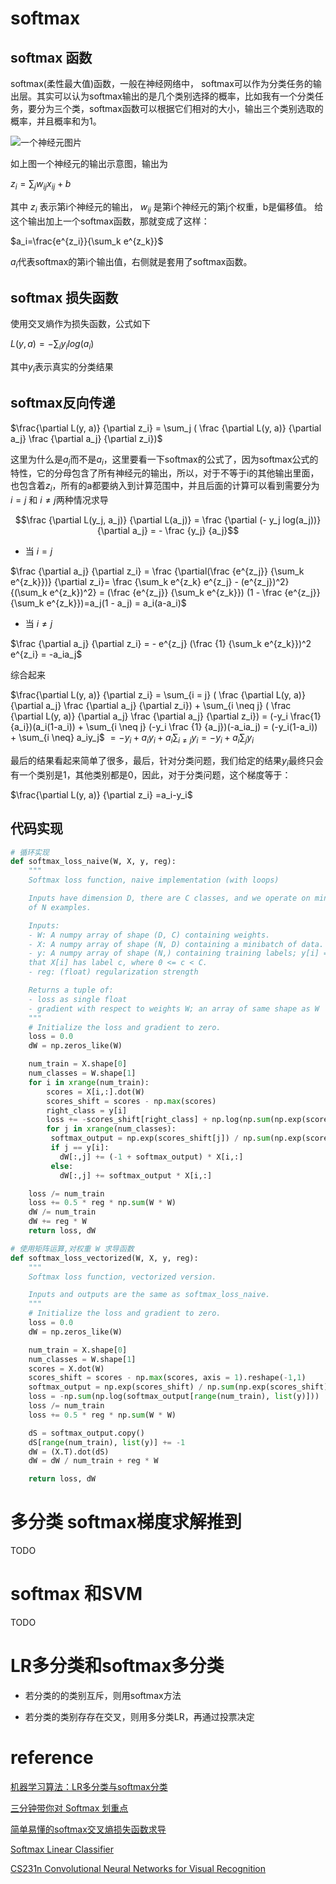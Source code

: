 # softmax

## softmax 函数

softmax(柔性最大值)函数，一般在神经网络中， softmax可以作为分类任务的输出层。其实可以认为softmax输出的是几个类别选择的概率，比如我有一个分类任务，要分为三个类，softmax函数可以根据它们相对的大小，输出三个类别选取的概率，并且概率和为1。

![一个神经元图片](./img/softmax/nn_example_1.png)

如上图一个神经元的输出示意图，输出为

$z_i=\sum_{j} w_{ij} x_{ij} + b$

其中 $z_i$ 表示第i个神经元的输出， $w_{ij}$ 是第i个神经元的第j个权重，b是偏移值。
给这个输出加上一个softmax函数，那就变成了这样：

$a_i=\frac{e^{z_i}}{\sum_k e^{z_k}}$

$a_i$代表softmax的第i个输出值，右侧就是套用了softmax函数。


## softmax 损失函数

使用交叉熵作为损失函数，公式如下

$L(y, a) = - \sum_i y_i log(a_i)$

其中$y_i$表示真实的分类结果


## softmax反向传递

$\frac{\partial L(y, a)} {\partial z_i} = \sum_j ( \frac {\partial L(y, a)} {\partial a_j} \frac {\partial a_j} {\partial z_i})$

这里为什么是$a_j$而不是$a_i$，这里要看一下softmax的公式了，因为softmax公式的特性，它的分母包含了所有神经元的输出，所以，对于不等于i的其他输出里面，也包含着$z_i$，所有的a都要纳入到计算范围中，并且后面的计算可以看到需要分为 $i=j$ 和 $i \neq j$两种情况求导

$$\frac {\partial L(y_j, a_j)} {\partial L(a_j)} = \frac {\partial (- y_j log(a_j))} {\partial a_j} = - \frac {y_j} {a_j}$$

- 当 $i = j$

$\frac {\partial a_j} {\partial z_i} = \frac {\partial(\frac {e^{z_j}} {\sum_k e^{z_k}})} {\partial z_i}= \frac {\sum_k e^{z_k} e^{z_j} - (e^{z_j})^2} {(\sum_k e^{z_k})^2} = (\frac {e^{z_j}} {\sum_k e^{z_k}}) (1 - \frac {e^{z_j}} {\sum_k e^{z_k}})=a_j(1 - a_j) = a_i(a-a_i)$

- 当 $i \neq j$

$\frac {\partial a_j} {\partial z_i} = - e^{z_j} (\frac {1} {\sum_k e^{z_k}})^2 e^{z_i} = -a_ia_j$

综合起来

$\frac{\partial L(y, a)} {\partial z_i} = \sum_{i = j} ( \frac {\partial L(y, a)} {\partial a_j} \frac {\partial a_j} {\partial z_i}) + \sum_{i \neq j} ( \frac {\partial L(y, a)} {\partial a_j} \frac {\partial a_j} {\partial z_i}) = (-y_i \frac{1}{a_i})(a_i(1-a_i)) + \sum_{i \neq j} (-y_i \frac {1} {a_j})(-a_ia_j) = (-y_i(1-a_i)) + \sum_{i \neq} a_iy_j$
$=-y_i + a_iy_i + a_i\sum_{i \neq j} y_i=-y_i + a_i\sum_j y_i$


最后的结果看起来简单了很多，最后，针对分类问题，我们给定的结果$y_i$最终只会有一个类别是1，其他类别都是0，因此，对于分类问题，这个梯度等于：

$\frac{\partial L(y, a)} {\partial z_i} =a_i-y_i$


## 代码实现

```python
# 循环实现
def softmax_loss_naive(W, X, y, reg):
	"""
	Softmax loss function, naive implementation (with loops)

	Inputs have dimension D, there are C classes, and we operate on minibatches
	of N examples.

	Inputs:
	- W: A numpy array of shape (D, C) containing weights.
	- X: A numpy array of shape (N, D) containing a minibatch of data.
	- y: A numpy array of shape (N,) containing training labels; y[i] = c means
	that X[i] has label c, where 0 <= c < C.
	- reg: (float) regularization strength

	Returns a tuple of:
	- loss as single float
	- gradient with respect to weights W; an array of same shape as W
	"""
	# Initialize the loss and gradient to zero.
	loss = 0.0
	dW = np.zeros_like(W)

	num_train = X.shape[0]
	num_classes = W.shape[1]
	for i in xrange(num_train):
		scores = X[i,:].dot(W)
		scores_shift = scores - np.max(scores)
		right_class = y[i]
		loss += -scores_shift[right_class] + np.log(np.sum(np.exp(scores_shift)))
		for j in xrange(num_classes):
		 softmax_output = np.exp(scores_shift[j]) / np.sum(np.exp(scores_shift))
		 if j == y[i]:
		   dW[:,j] += (-1 + softmax_output) * X[i,:]
		 else:
		   dW[:,j] += softmax_output * X[i,:]

	loss /= num_train
	loss += 0.5 * reg * np.sum(W * W)
	dW /= num_train
	dW += reg * W
	return loss, dW
```

```python
# 使用矩阵运算,对权重 W 求导函数
def softmax_loss_vectorized(W, X, y, reg):
	"""
	Softmax loss function, vectorized version.

	Inputs and outputs are the same as softmax_loss_naive.
	"""
	# Initialize the loss and gradient to zero.
	loss = 0.0
	dW = np.zeros_like(W)

	num_train = X.shape[0]
	num_classes = W.shape[1]
	scores = X.dot(W)
	scores_shift = scores - np.max(scores, axis = 1).reshape(-1,1)
	softmax_output = np.exp(scores_shift) / np.sum(np.exp(scores_shift), axis=1).reshape(-1,1)
	loss = -np.sum(np.log(softmax_output[range(num_train), list(y)]))
	loss /= num_train
	loss += 0.5 * reg * np.sum(W * W)

	dS = softmax_output.copy()
	dS[range(num_train), list(y)] += -1
	dW = (X.T).dot(dS)
	dW = dW / num_train + reg * W  

	return loss, dW
```

# 多分类 softmax梯度求解推到

TODO

# softmax 和SVM

TODO


# LR多分类和softmax多分类

- 若分类的的类别互斥，则用softmax方法

- 若分类的类别存存在交叉，则用多分类LR，再通过投票决定


# reference

[机器学习算法：LR多分类与softmax分类](https://www.jianshu.com/p/8b8cecf8836a)

[三分钟带你对 Softmax 划重点](https://blog.csdn.net/red_stone1/article/details/80687921)

[简单易懂的softmax交叉熵损失函数求导](https://blog.csdn.net/qian99/article/details/78046329)

[Softmax Linear Classifier](https://github.com/RedstoneWill/MachineLearningInAction/tree/master/Softmax)

[CS231n Convolutional Neural Networks for Visual Recognition](http://cs231n.github.io/linear-classify/#softmax)